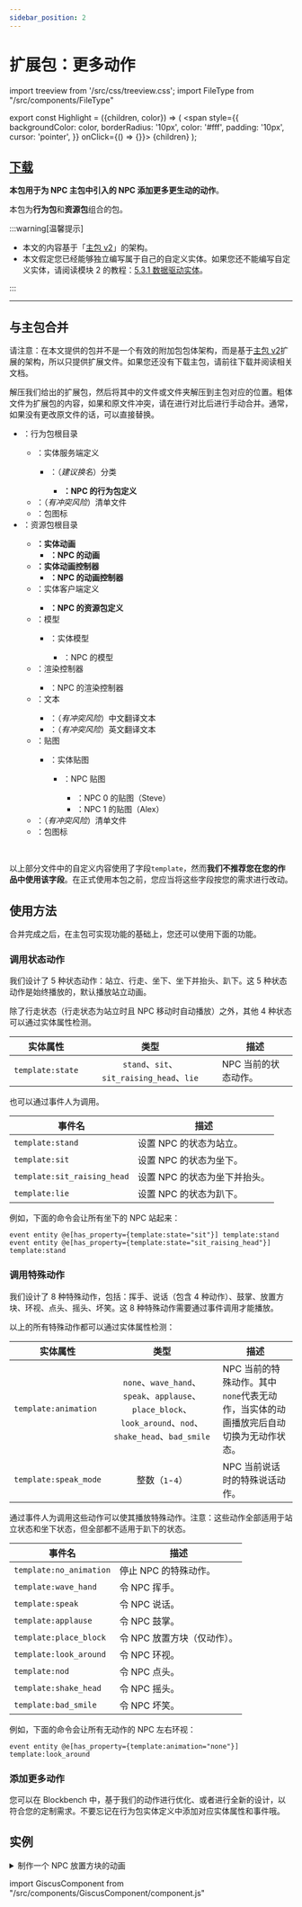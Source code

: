 ```yaml
---
sidebar_position: 2
---
```


# 扩展包：更多动作

import treeview from '/src/css/treeview.css';
import FileType from "/src/components/FileType"

export const Highlight = ({children, color}) => (
  <span
    style={{ backgroundColor: color, borderRadius: '10px', color: '#fff', padding: '10px', cursor: 'pointer', }}
    onClick={() => {}}>
    {children}
  </span>
);

## [<Highlight color="#25c2a0">下载</Highlight>](https://app.nekodrive.net/s/8r3f1)

**本包用于为 NPC 主包中引入的 NPC 添加更多更生动的动作**。

本包为**行为包**和**资源包**组合的包。

:::warning[温馨提示]

- 本文的内容基于「[主包 v2](main_v2)」的架构。
- 本文假定您已经能够独立编写属于自己的自定义实体。如果您还不能编写自定义实体，请阅读模块 2 的教程：[5.3.1 数据驱动实体](/docs/tutorials/a2_addons/b5_combined_addons/3_custom_entities/1_data_driven_entities)。

:::

---

## 与主包合并

请注意：在本文提供的包并不是一个有效的附加包包体架构，而是基于[主包 v2](main_v2)扩展的架构，所以只提供扩展文件。如果您还没有下载主包，请前往下载并阅读相关文档。

解压我们给出的扩展包，然后将其中的文件或文件夹解压到主包对应的位置。粗体文件为扩展包的内容，如果和原文件冲突，请在进行对比后进行手动合并。通常，如果没有更改原文件的话，可以直接替换。

<div class="treeview">

- <FileType fileType="folder" name="BP_npc"/>：行为包根目录
  - <FileType fileType="folder" name="entities"/>：实体服务端定义
    - <FileType fileType="folder" name="template"/>：（*建议换名*）分类
      - **<FileType fileType="file" name="npc.server_entity.json"/>：NPC 的行为包定义**
  - <FileType fileType="file" name="manifest.json"/>：（*有冲突风险*）清单文件
  - <FileType fileType="image" name="pack_icon.png"/>：包图标
- <FileType fileType="folder" name="RP_npc"/>：资源包根目录
  - **<FileType fileType="folder" name="animations"/>：实体动画**
    - **<FileType fileType="file" name="npc.animations.json"/>：NPC 的动画**
  - **<FileType fileType="folder" name="animation_controllers"/>：实体动画控制器**
    - **<FileType fileType="file" name="npc.animations.json"/>：NPC 的动画控制器**
  - <FileType fileType="folder" name="entity"/>：实体客户端定义
    - **<FileType fileType="file" name="npc.client_entity.json"/>：NPC 的资源包定义**
  - <FileType fileType="folder" name="models"/>：模型
    - <FileType fileType="folder" name="entity"/>：实体模型
      - <FileType fileType="file" name="npc.geo.json"/>：NPC 的模型
  - <FileType fileType="folder" name="render_controllers"/>：渲染控制器
    - <FileType fileType="file" name="npc.render_controllers.json"/>：NPC 的渲染控制器
  - <FileType fileType="folder" name="texts"/>：文本
    - <FileType fileType="file" name="zh_CN.lang"/>：（*有冲突风险*）中文翻译文本
    - <FileType fileType="file" name="en_US.lang"/>：（*有冲突风险*）英文翻译文本
  - <FileType fileType="folder" name="textures"/>：贴图
    - <FileType fileType="folder" name="entity"/>：实体贴图
      - <FileType fileType="folder" name="npc"/>：NPC 贴图
        - <FileType fileType="image" name="0.png"/>：NPC 0 的贴图（Steve）
        - <FileType fileType="image" name="1.png"/>：NPC 1 的贴图（Alex）
  - <FileType fileType="file" name="manifest.json"/>：（*有冲突风险*）清单文件
  - <FileType fileType="image" name="pack_icon.png"/>：包图标

<br/></div>

以上部分文件中的自定义内容使用了字段`template`，然而**我们不推荐您在您的作品中使用该字段**。在正式使用本包之前，您应当将这些字段按您的需求进行改动。

## 使用方法

合并完成之后，在主包可实现功能的基础上，您还可以使用下面的功能。

### 调用状态动作

我们设计了 5 种状态动作：站立、行走、坐下、坐下并抬头、趴下。这 5 种状态动作是始终播放的，默认播放站立动画。

除了行走状态（行走状态为站立时且 NPC 移动时自动播放）之外，其他 4 种状态可以通过实体属性检测。

| 实体属性 | 类型 | 描述 |
| --- | :---: | --- |
| `template:state` | `stand`、`sit`、`sit_raising_head`、`lie` | NPC 当前的状态动作。 |

也可以通过事件人为调用。

| 事件名 | 描述 |
| --- | --- |
| `template:stand` | 设置 NPC 的状态为站立。 |
| `template:sit` | 设置 NPC 的状态为坐下。 |
| `template:sit_raising_head` | 设置 NPC 的状态为坐下并抬头。 |
| `template:lie` | 设置 NPC 的状态为趴下。 |

例如，下面的命令会让所有坐下的 NPC 站起来：

```mcfunction
event entity @e[has_property={template:state="sit"}] template:stand
event entity @e[has_property={template:state="sit_raising_head"}] template:stand
```

### 调用特殊动作

我们设计了 8 种特殊动作，包括：挥手、说话（包含 4 种动作）、鼓掌、放置方块、环视、点头、摇头、坏笑。这 8 种特殊动作需要通过事件调用才能播放。

以上的所有特殊动作都可以通过实体属性检测：

| 实体属性 | 类型 | 描述 |
| --- | :---: | --- |
| `template:animation` | `none`、`wave_hand`、`speak`、`applause`、`place_block`、`look_around`、`nod`、`shake_head`、`bad_smile` | NPC 当前的特殊动作。其中`none`代表无动作，当实体的动画播放完后自动切换为无动作状态。 |
| `template:speak_mode` | 整数（`1`-`4`） | NPC 当前说话时的特殊说话动作。 |

通过事件人为调用这些动作可以使其播放特殊动作。注意：这些动作全部适用于站立状态和坐下状态，但全部都不适用于趴下的状态。

| 事件名 | 描述 |
| --- | --- |
| `template:no_animation` | 停止 NPC 的特殊动作。 |
| `template:wave_hand` | 令 NPC 挥手。 |
| `template:speak` | 令 NPC 说话。 |
| `template:applause` | 令 NPC 鼓掌。 |
| `template:place_block` | 令 NPC 放置方块（仅动作）。 |
| `template:look_around` | 令 NPC 环视。 |
| `template:nod` | 令 NPC 点头。 |
| `template:shake_head` | 令 NPC 摇头。 |
| `template:bad_smile` | 令 NPC 坏笑。 |

例如，下面的命令会让所有无动作的 NPC 左右环视：

```mcfunction
event entity @e[has_property={template:animation="none"}] template:look_around
```

### 添加更多动作

您可以在 Blockbench 中，基于我们的动作进行优化、或者进行全新的设计，以符合您的定制需求。不要忘记在行为包实体定义中添加对应实体属性和事件哦。

## 实例

<details>

<summary>制作一个 NPC 放置方块的动画</summary>

执行一次。以放置石头为例，事先需要确定 NPC 的位置、朝向。假设下文的坐标为 NPC 前方的方块。首先执行`init`函数。

```mcfunction title="init.mcfunction" showLineNumbers
event entity @e[type=template:npc] template:place_block
replaceitem entity @e[type=template:npc] slot.weapon.mainhand 0 stone
# 约15ticks的时候出现放置方块的动作
schedule delay add setblock 15t
```

```mcfunction title="setblock.mcfunction" showLineNumbers
setblock 0 0 0 stone
playsound stone.use @a 0 0 0
replaceitem entity @e[type=template:npc] slot.weapon.mainhand 0 air
```

</details>

import GiscusComponent from "/src/components/GiscusComponent/component.js"

<GiscusComponent/>
